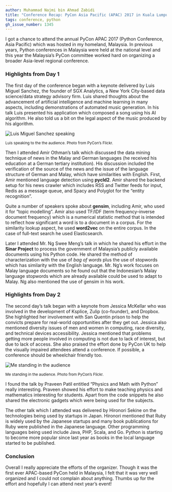 ```yaml
---
author: Muhammad Najmi bin Ahmad Zabidi
title: "Conference Recap: PyCon Asia Pacific (APAC) 2017 in Kuala Lumpur, Malaysia"
tags: conference, python
gh_issue_number: 1345
---
```

I got a chance to attend the annual PyCon APAC 2017 (Python Conference, Asia Pacific) which was hosted in my homeland, Malaysia. In previous years, Python conferences in Malaysia were held at the national level and this year the Malaysia’s PyCon committee worked hard on organizing a broader Asia-level regional conference.

### Highlights from Day 1

The first day of the conference began with a keynote delivered by Luis Miguel Sanchez, the founder of SGX Analytics, a New York City-based data science/data strategy advisory firm. Luis shared thoughts about the advancement of artificial intelligence and machine learning in many aspects, including demonstrations of automated music generation. In his talk Luis presented his application which composed a song using his AI algorithm. He also told us a bit on the legal aspect of the music produced by his algorithm.

![Luis Miguel Sanchez speaking](/blog/2017/12/02/pycon-apac-2017/luis.jpg)

<small>Luis speaking to the the audience. Photo from PyCon’s Flickr.</small>

Then I attended Amir Othman’s talk which discussed the data mining technique of news in the Malay and German languages (he received his education at a German tertiary institution). His discussion included the verification of the source of the news and the issue of the language structure of German and Malay, which have similarities with English. First, Amir mentioned language detection using **pycld2**. Amir shared the backend setup for his news crawler which includes RSS and Twitter feeds for input, Redis as a message queue, and Spacy and Polyglot for the “entity recognition”.

Quite a number of speakers spoke about **gensim**, including Amir, who used it for “topic modelling”. Amir also used TF/IDF (term frequency–inverse document frequency) which is a numerical statistic method that is intended to reflect how significant a word is to a document in a corpus. For the similarity lookup aspect, he used **word2vec** on the entire corpus. In the case of full-text search he used Elasticsearch.

Later I attended Mr. Ng Swee Meng’s talk in which he shared his effort in the **Sinar Project** to process the government of Malaysia’s publicly available documents using his Python code. He shared the method of characterization with the use of *bag of words* plus the use of stopwords which has similarity with the English language. Mr. Ng’s work focuses on Malay language documents so he found out that the Indonesian’s Malay language stopwords which are already available could be used to adapt to Malay. Ng also mentioned the use of gensim in his work.

### Highlights from Day 2

The second day’s talk began with a keynote from Jessica McKellar who was involved in the development of Ksplice, Zulip (co-founder), and Dropbox. She highlighted her involvement with San Quentin prison to help the convicts prepare for real-world opportunities after they get out. Jessica also mentioned diversity issues of men and women in computing, race diversity, and technical devices accessibility. Jessica mentioned that problems getting more people involved in computing is not due to lack of interest, but due to lack of access. She also praised the effort done by PyCon UK to help the visually impaired attendees attend a conference. If possible, a conference should be wheelchair friendly too.

![Me standing in the audience](/blog/2017/12/02/pycon-apac-2017/me.jpg)

<small>Me standing in the audience. Photo from PyCon’s Flickr.</small>

I found the talk by Praveen Patil entitled “Physics and Math with Python” really interesting. Praveen showed his effort to make teaching physics and mathematics interesting for students. Apart from the code snippets he also shared the electronic gadgets which were being used for the subjects.

The other talk which I attended was delivered by Hironori Sekine on the technologies being used by startups in Japan. Hironori mentioned that Ruby is widely used by the Japanese startups and many book publications for Ruby were published in the Japanese language. Other programming languages being used include Java, PHP, Scala, and Go. Python is starting to become more popular since last year as books in the local language started to be published.

### Conclusion

Overall I really appreciate the efforts of the organizer. Though it was the first ever APAC-based PyCon held in Malaysia, I felt that it was very well organized and I could not complain about anything. Thumbs up for the effort and hopefully I can attend next year’s event!
